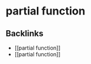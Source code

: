 # partial function



<a id="org46c1aeb"></a>

## Backlinks

-   [[partial function]]
-   [[partial function]]
